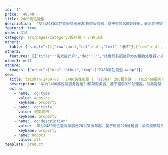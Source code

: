 ```yaml
---
id: '1'
price: '49.40'
title: 2480高性能型
description:  '华为2480高性能服务器是2U机架服务器，基于鲲鹏920处理器，最高能够提供256核、2.6GHz主频的计算能力和最多24个NVMe SSD硬盘。该2U机架服务器具有计算密度高、存储性能好以及网络速度快的特点，适合为高性能计算、数据库、云计算等应用场景的工作负载进行高效加速。'
featured: true
order: 310
category: src/pages/category/服务器 - 计算.md
other1: 
  table: {"single":[[{"row":null,"col":null,"text":"组件"},{"row":null,"col":null,"text":"规格"}],[{"row":null,"col":null,"text":"形态"},{"row":null,"col":null,"text":"2U机架服务器"}],[{"row":null,"col":null,"text":"处理器型号"},{"row":null,"col":null,"text":"4个鲲鹏920处理器"}],[{"row":null,"col":null,"text":"内存插槽"},{"row":null,"col":null,"text":"32个DDR4-2933 DIMM插槽"}],[{"row":null,"col":null,"text":"本地存储"},{"row":null,"col":null,"text":"24盘位型号：前端配置24个2.5英寸NVMe SSD硬盘，后端可最多配置2个2.5英寸SAS/SATA/SSD硬盘。\n8盘位型号：前端配置8个2.5英寸 SAS/SATA/SSD 硬盘，后端可最多配置2个2.5英寸SAS/SSD硬盘。"}],[{"row":null,"col":null,"text":"RAID支持"},{"row":null,"col":null,"text":"支持RAID 0, 1, 5, 6, 10, 50, 60\n支持超级电容掉电保护"}],[{"row":null,"col":null,"text":"板载网络"},{"row":null,"col":null,"text":"1个板载网络插卡，支持4*10GE光口或者4*25GE光口\n1个板载LOM，支持4*GE电口"}],[{"row":null,"col":null,"text":"PCIe扩展"},{"row":null,"col":null,"text":"最多9个PCIe 4.0插槽，支持2个PCIe 4.0 x16和7个PCIe x8插槽"}],[{"row":null,"col":null,"text":"电源"},{"row":null,"col":null,"text":"2个热插拔900W交流或2000W交流或1200W直流或1500W直流电源模块，支持1+1冗余"}],[{"row":null,"col":null,"text":"供电"},{"row":null,"col":null,"text":"支持100~240V AC，240V DC，-48V DC"}],[{"row":null,"col":null,"text":"风扇"},{"row":null,"col":null,"text":"支持6个热拔插风扇模组，支持N+1冗余"}],[{"row":null,"col":null,"text":"温度"},{"row":null,"col":null,"text":"5℃～40℃"}],[{"row":null,"col":null,"text":"尺寸(宽x深x高)"},{"row":null,"col":null,"text":"447 mm*790 mm*86.1 mm"}]]}
other2:
  features: [{"title":"高效能计算","dec":["","搭载具有超强算力的鲲鹏处理器\n多核计算架构，高效加速应用",""]},{"title":"安全可靠","dec":["","处理器及服务器芯片全自研\n17年计算工程能力铸就稳如泰山品质",""]},{"title":"开放生态","dec":["","开放计算平台，支持业界主流软件\n携手合作伙伴，共赢计算新生态",""]}]
other3: null
other4:
  images: {"other":{"org":"other","img":["2480高性能型.webp"]}}
seo:
  title: taishan-2480-v2 | 2480高性能型 | TaiShan 200服务器 | TaiShan服务器 | 服务器 - 计算 | 数据中心
  description: '华为2480高性能服务器是2U机架服务器，基于鲲鹏920处理器，最高能够提供256核、2.6GHz主频的计算能力和最多24个NVMe SSD硬盘。该2U机架服务器具有计算密度高、存储性能好以及网络速度快的特点，适合为高性能计算、数据库、云计算等应用场景的工作负载进行高效加速。'
  extra:
    - name: 'og:type'
      value: website
      keyName: property
    - name: 'og:title'
      value: 河南网田
      keyName: property
    - name: 'og:description'
      value: '华为2480高性能服务器是2U机架服务器，基于鲲鹏920处理器，最高能够提供256核、2.6GHz主频的计算能力和最多24个NVMe SSD硬盘。该2U机架服务器具有计算密度高、存储性能好以及网络速度快的特点，适合为高性能计算、数据库、云计算等应用场景的工作负载进行高效加速。'
      keyName: property
    - name: Robots
      value: all
template: product
---
```

